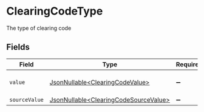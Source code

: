 # ClearingCodeType

The type of clearing code


## Fields

| Field                                                                                        | Type                                                                                         | Required                                                                                     | Description                                                                                  | Example                                                                                      |
| -------------------------------------------------------------------------------------------- | -------------------------------------------------------------------------------------------- | -------------------------------------------------------------------------------------------- | -------------------------------------------------------------------------------------------- | -------------------------------------------------------------------------------------------- |
| `value`                                                                                      | [JsonNullable\<ClearingCodeValue>](../../models/components/ClearingCodeValue.md)             | :heavy_minus_sign:                                                                           | The type of clearing code                                                                    | sort_code                                                                                    |
| `sourceValue`                                                                                | [JsonNullable\<ClearingCodeSourceValue>](../../models/components/ClearingCodeSourceValue.md) | :heavy_minus_sign:                                                                           | N/A                                                                                          | sort_code                                                                                    |
